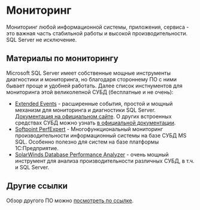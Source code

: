 # Мониторинг

Мониторинг любой информационной системы, приложения, сервиса - это важная часть стабильной работы и высокой производительности. SQL Server не исключение.

## Материалы по мониторингу

Microsoft SQL Server имеет собственные мощные инструменты диагностики и мониторинга, но благодаря стороннему ПО с ними бывает проще и удобней работать. Далее список инстнументов для мониторинга этой великолепной СУБД (бесплатные и не очень):

* [Extended Events](https://docs.microsoft.com/ru-ru/sql/relational-databases/extended-events/quick-start-extended-events-in-sql-server?view=sql-server-ver15) - расширенные события, простой и мощный механизм для мониторинга и диагностики SQL Server. [Документация на официальном сайте](https://docs.microsoft.com/ru-ru/sql/relational-databases/extended-events/quick-start-extended-events-in-sql-server?view=sql-server-ver15). О других встроенных средствах СУБД можно узнать [в официальной документации](https://docs.microsoft.com/ru-ru/sql/relational-databases/performance/performance-monitoring-and-tuning-tools?view=sql-server-ver15).
* [Softpoint PerfExpert](https://www.perfexpert.ru/) - Многофункциональный мониторинг производительности информационный системы на базе СУБД MS SQL. Особенно полезно для систем на базе платформы 1С:Предприятие.
* [SolarWinds Database Performance Analyzer](https://www.solarwinds.com/database-performance-analyzer) - очень мощный инструмент для анализа производительности различных СУБД, в т.ч. и SQL Server.

## Другие ссылки

Обзор другого ПО можно [посмотреть по ссылке](https://blog.netwrix.com/2020/02/04/top-5-sql-server-monitoring-tools-for-high-performance-and-strong-security/).